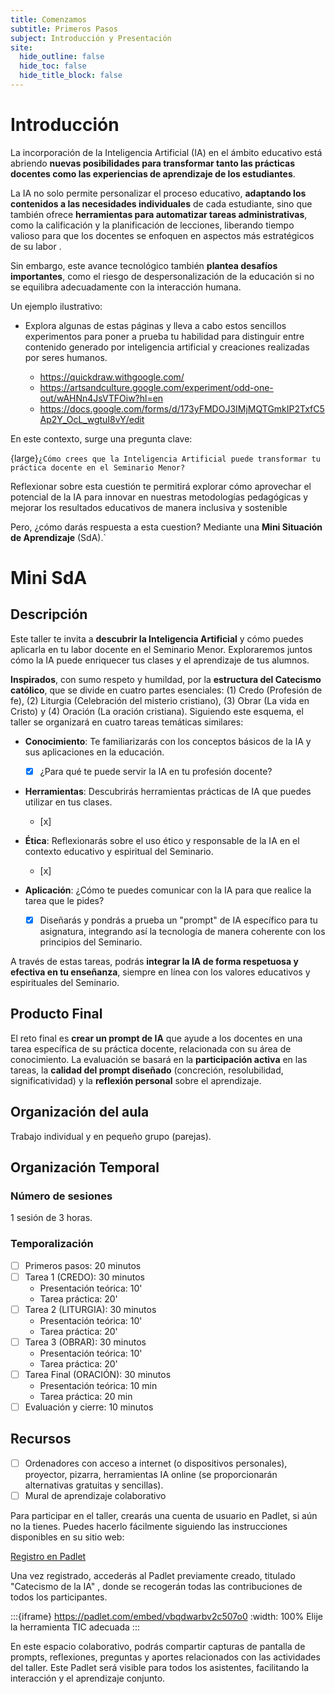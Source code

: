 ```yaml
---
title: Comenzamos
subtitle: Primeros Pasos
subject: Introducción y Presentación
site:
  hide_outline: false
  hide_toc: false
  hide_title_block: false
---
```


# Introducción

La incorporación de la Inteligencia Artificial (IA) en el ámbito educativo está abriendo **nuevas posibilidades para transformar tanto las prácticas docentes como las experiencias de aprendizaje de los estudiantes**. 

La IA no solo permite personalizar el proceso educativo, **adaptando los contenidos a las necesidades individuales** de cada estudiante, sino que también ofrece **herramientas para automatizar tareas administrativas**, como la calificación y la planificación de lecciones, liberando tiempo valioso para que los docentes se enfoquen en aspectos más estratégicos de su labor . 

Sin embargo, este avance tecnológico también **plantea desafíos importantes**, como el riesgo de despersonalización de la educación si no se equilibra adecuadamente con la interacción humana. 

Un ejemplo ilustrativo:

* Explora algunas de estas páginas y lleva a cabo estos sencillos experimentos para poner a prueba tu habilidad para distinguir entre contenido generado por inteligencia artificial y creaciones realizadas por seres humanos.

  * https://quickdraw.withgoogle.com/
  * https://artsandculture.google.com/experiment/odd-one-out/wAHNn4JsVTFOiw?hl=en
  * https://docs.google.com/forms/d/173yFMDOJ3IMjMQTGmkIP2TxfC5Ap2Y_OcL_wgtuI8vY/edit

En este contexto, surge una pregunta clave:

{large}`¿Cómo crees que la Inteligencia Artificial puede transformar tu práctica docente en el Seminario Menor?`

Reflexionar sobre esta cuestión te permitirá explorar cómo aprovechar el potencial de la IA para innovar en nuestras metodologías pedagógicas y mejorar los resultados educativos de manera inclusiva y sostenible

Pero, ¿cómo darás respuesta a esta cuestion? Mediante una **Mini Situación de Aprendizaje** (SdA).`


# Mini SdA

##  Descripción


Este taller te invita a **descubrir la Inteligencia Artificial** y cómo puedes aplicarla en tu labor docente en el Seminario Menor. Exploraremos juntos cómo la IA puede enriquecer tus clases y el aprendizaje de tus alumnos.

**Inspirados**, con sumo respeto y humildad, por la **estructura del Catecismo católico**, que se divide en cuatro partes esenciales: (1) Credo (Profesión de fe), (2) Liturgia (Celebración del misterio cristiano), (3) Obrar (La vida en Cristo) y (4) Oración (La oración cristiana). Siguiendo este esquema, el taller se organizará en cuatro tareas temáticas similares:

* **Conocimiento**: Te familiarizarás con los conceptos básicos de la IA y sus aplicaciones en la educación.
  - [x] ¿Para qué te puede servir la IA en tu profesión docente?

* **Herramientas**: Descubrirás herramientas prácticas de IA que puedes utilizar en tus clases.
  - [x]

* **Ética**: Reflexionarás sobre el uso ético y responsable de la IA en el contexto educativo y espiritual del Seminario.
  - [x]

* **Aplicación**: ¿Cómo te puedes comunicar con la IA para que realice la tarea que le pides?
  - [x] Diseñarás y pondrás a prueba un "prompt" de IA específico para tu asignatura, integrando así la tecnología de manera coherente con los principios del Seminario.

A través de estas tareas, podrás **integrar la IA de forma respetuosa y efectiva en tu enseñanza**, siempre en línea con los valores educativos y espirituales del Seminario.

## Producto Final

El reto final es **crear un prompt de IA** que ayude a los docentes en una tarea específica de su práctica docente,  relacionada con su área de conocimiento.  La evaluación se basará en la **participación activa** en las tareas, la **calidad del prompt diseñado** (concreción, resolubilidad, significatividad) y la **reflexión personal** sobre el aprendizaje.  

## Organización del aula

Trabajo individual y en pequeño grupo (parejas).

## Organización Temporal

### Número de sesiones

1 sesión de 3 horas.

### Temporalización

- [ ] Primeros pasos: 20 minutos
- [ ] Tarea 1 (CREDO): 30 minutos 
  - Presentación teórica: 10'
  - Tarea práctica: 20'
- [ ] Tarea 2 (LITURGIA): 30 minutos 
  - Presentación teórica: 10'
  - Tarea práctica: 20'
- [ ] Tarea 3 (OBRAR): 30 minutos
  - Presentación teórica: 10' 
  - Tarea práctica: 20'
- [ ] Tarea Final (ORACIÓN): 30 minutos
  - Presentación teórica: 10 min
  - Tarea práctica: 20 min
- [ ] Evaluación y cierre: 10 minutos

## Recursos

- [ ] Ordenadores con acceso a internet (o dispositivos personales),  proyector,  pizarra,  herramientas IA online (se proporcionarán alternativas gratuitas y sencillas).
- [ ] Mural de aprendizaje colaborativo

Para participar en el taller, crearás una cuenta de usuario en Padlet, si aún no la tienes. Puedes hacerlo fácilmente siguiendo las instrucciones disponibles en su sitio web: 

[Registro en Padlet](https://padlet.com/auth/signup)

Una vez registrado, accederás al Padlet previamente creado, titulado "Catecismo de la IA" , donde se recogerán todas las contribuciones de todos los participantes. 

:::{iframe} https://padlet.com/embed/vbqdwarbv2c507o0
:width: 100%
Elije la herramienta TIC adecuada
:::

En este espacio colaborativo, podrás compartir capturas de pantalla de prompts, reflexiones, preguntas y aportes relacionados con las actividades del taller. Este Padlet será visible para todos los asistentes, facilitando la interacción y el aprendizaje conjunto.
